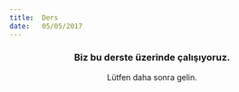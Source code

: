 ```yaml
---
title:  Ders
date:   05/05/2017
---
```


### <center>Biz bu derste üzerinde çalışıyoruz.</center>
<center>Lütfen daha sonra gelin.</center>
